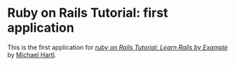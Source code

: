 # Ruby on Rails Tutorial: first application

This is the first application for 
[*ruby on Rails Tutorial: Learn Rails by Example*](http://railstutorial.org/)
by [Michael Hartl](http://michaelhartl.com/).

